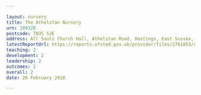 ```yaml
---

layout: nursery
title: The Athelstan Nursery
urn: 109320
postcode: TN35 5JE
address: All Souls Church Hall, Athelstan Road, Hastings, East Sussex, TN35 5JE
latestReportUrl: https://reports.ofsted.gov.uk/provider/files/2761853/urn/109320.pdf
teaching: 2
development: 2
leadership: 2
outcomes: 2
overall: 2
date: 26 February 2018

---
```

